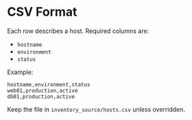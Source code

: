 # CSV Format

Each row describes a host. Required columns are:

- `hostname`
- `environment`
- `status`

Example:

```csv
hostname,environment,status
web01,production,active
db01,production,active
```

Keep the file in `inventory_source/hosts.csv` unless overridden.
